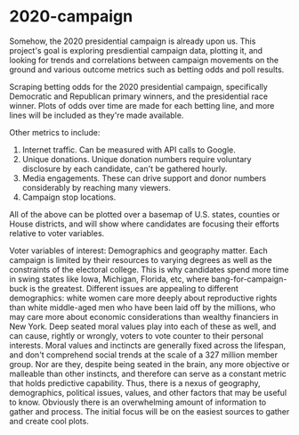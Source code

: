 # 2020-campaign
Somehow, the 2020 presidential campaign is already upon us. This project's goal is exploring presdiential campaign data, plotting it, and looking for trends and correlations between campaign movements on the ground and various outcome metrics such as betting odds and poll results.

Scraping betting odds for the 2020 presidential campaign, specifically Democratic and Republican primary winners, and the presidential race winner. Plots of odds over time are made for each betting line, and more lines will be included as they're made available.

Other metrics to include:
1. Internet traffic. Can be measured with API calls to Google.
2. Unique donations. Unique donation numbers require voluntary disclosure by each candidate, can't be gathered hourly.
3. Media engagements. These can drive support and donor numbers considerably by reaching many viewers.
4. Campaign stop locations.

All of the above can be plotted over a basemap of U.S. states, counties or House districts, and will show where candidates are focusing their efforts relative to voter variables.

Voter variables of interest:
Demographics and geography matter. Each campaign is limited by their resources to varying degrees as well as the constraints of the electoral college. This is why candidates spend more time in swing states like Iowa, Michigan, Florida, etc, where bang-for-campaign-buck is the greatest. Different issues are appealing to different demographics: white women care more deeply about reproductive rights than white middle-aged men who have been laid off by the millions, who may care more about economic considerations than wealthy financiers in New York. Deep seated moral values play into each of these as well, and can cause, rightly or wrongly, voters to vote counter to their personal interests. Moral values and inctincts are generally fixed across the lifespan, and don't comprehend social trends at the scale of a 327 million member group. Nor are they, despite being seated in the brain, any more objective or malleable than other instincts, and therefore can serve as a constant metric that holds predictive capability. Thus, there is a nexus of geography, demographics, political issues, values, and other factors that may be useful to know. Obviously there is an overwhelming amount of information to gather and process. The initial focus will be on the easiest sources to gather and create cool plots.
